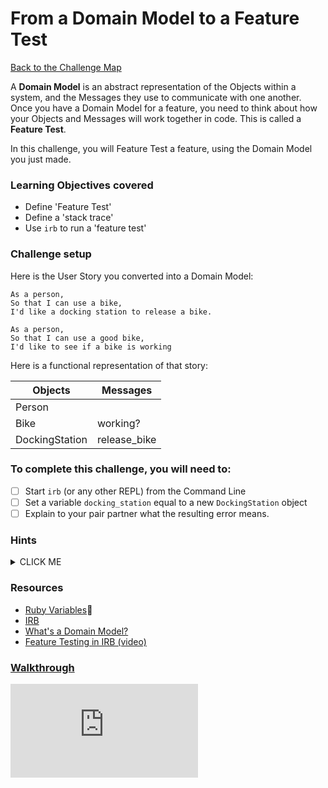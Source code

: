 # From a Domain Model to a Feature Test

[Back to the Challenge Map](0_challenge_map.md)

A **Domain Model** is an abstract representation of the Objects within a system, and the Messages they use to communicate with one another. Once you have a Domain Model for a feature, you need to think about how your Objects and Messages will work together in code. This is called a **Feature Test**.

In this challenge, you will Feature Test a feature, using the Domain Model you just made.

### Learning Objectives covered
- Define 'Feature Test'
- Define a 'stack trace'
- Use `irb` to run a 'feature test'

### Challenge setup

Here is the User Story you converted into a Domain Model:

```
As a person,
So that I can use a bike,
I'd like a docking station to release a bike.

As a person,
So that I can use a good bike,
I'd like to see if a bike is working
```

Here is a functional representation of that story:

Objects  | Messages
------------- | -------------
Person  |
Bike  | working?
DockingStation | release_bike

### To complete this challenge, you will need to:

- [ ] Start `irb` (or any other REPL) from the Command Line
- [ ] Set a variable `docking_station` equal to a new `DockingStation` object
- [ ] Explain to your pair partner what the resulting error means.

### Hints

<details><summary>CLICK ME</summary>
  <li>Don't panic when you see the error message!  Error messages are a good thing and can be super helpful as long as you engage with them properly.</li>
  <li>Read the error message line by line with your partner to see what information you can gain from it.</li>
</details>

### Resources

- [Ruby Variables](https://github.com/makersacademy/course/blob/master/pills/variables.md):pill:
- [IRB](http://ruby-doc.org/stdlib-2.0.0/libdoc/irb/rdoc/IRB.html)
- [What's a Domain Model?](http://sjmog.github.io/posts/502_domain-modelling/)
- [Feature Testing in IRB (video)](https://www.youtube.com/watch?v=rShBRLyEccY)

### [Walkthrough](walkthroughs/3.md)


![Tracking pixel](https://githubanalytics.herokuapp.com/course/boris_bikes/3_from_domain_models_to_feature_tests.md)

